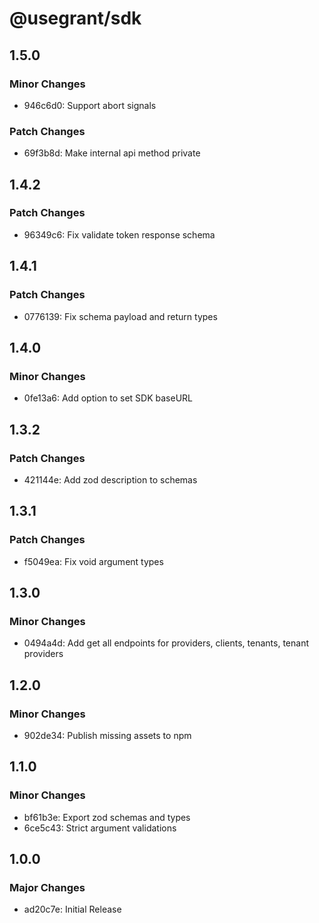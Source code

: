 # @usegrant/sdk

## 1.5.0

### Minor Changes

- 946c6d0: Support abort signals

### Patch Changes

- 69f3b8d: Make internal api method private

## 1.4.2

### Patch Changes

- 96349c6: Fix validate token response schema

## 1.4.1

### Patch Changes

- 0776139: Fix schema payload and return types

## 1.4.0

### Minor Changes

- 0fe13a6: Add option to set SDK baseURL

## 1.3.2

### Patch Changes

- 421144e: Add zod description to schemas

## 1.3.1

### Patch Changes

- f5049ea: Fix void argument types

## 1.3.0

### Minor Changes

- 0494a4d: Add get all endpoints for providers, clients, tenants, tenant providers

## 1.2.0

### Minor Changes

- 902de34: Publish missing assets to npm

## 1.1.0

### Minor Changes

- bf61b3e: Export zod schemas and types
- 6ce5c43: Strict argument validations

## 1.0.0

### Major Changes

- ad20c7e: Initial Release

